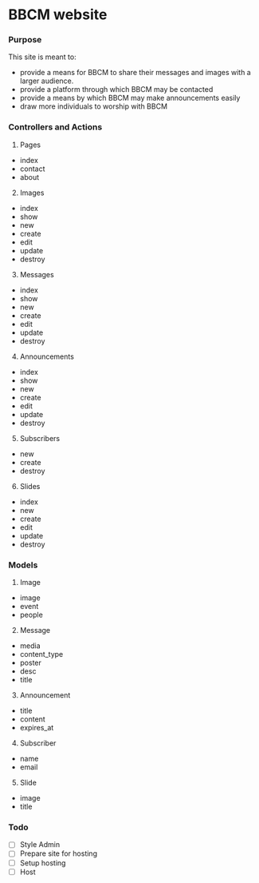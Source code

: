 # BBCM website

### Purpose
This site is meant to:
 * provide a means for BBCM to share their messages and images with a larger audience.
 * provide a platform through which BBCM may be contacted
 * provide a means by which BBCM may make announcements easily
 * draw more individuals to worship with BBCM

### Controllers and Actions
1. Pages
  * index
  * contact
  * about

2. Images
  * index
  * show
  * new
  * create
  * edit
  * update
  * destroy

3. Messages
  * index
  * show
  * new
  * create
  * edit
  * update
  * destroy

4. Announcements
  * index
  * show
  * new
  * create
  * edit
  * update
  * destroy

5. Subscribers
  * new
  * create
  * destroy

6. Slides
  * index
  * new
  * create
  * edit
  * update
  * destroy

### Models
1. Image
  * image
  * event
  * people

2. Message
  * media
  * content_type
  * poster
  * desc
  * title

3. Announcement
  * title
  * content
  * expires_at

4. Subscriber
  * name
  * email

5. Slide
  * image
  * title

### Todo
  - [ ] Style Admin
  - [ ] Prepare site for hosting
  - [ ] Setup hosting
  - [ ] Host
